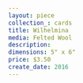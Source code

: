 ```yaml
---
layout: piece
collection_: cards
title: Wilhelmina
media: Felted Wool
description:
dimensions: 5" x 6"
price: $3.50
create_date: 2016
---
```

